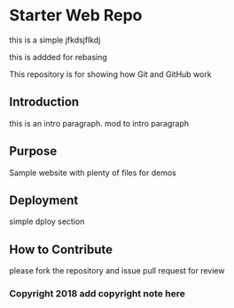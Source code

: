 # Starter Web Repo

this is a simple jfkdsjflkdj

this is addded for rebasing 

This repository is for showing how Git and GitHub work

## Introduction
this is an intro paragraph. mod to intro paragraph

## Purpose

Sample website with plenty of files for demos

## Deployment

simple dploy section

## How to Contribute
please fork the repository and issue pull request for review

### Copyright 2018 add copyright note here